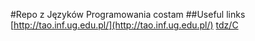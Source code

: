 #Repo z Języków Programowania
costam
##Useful links
[http://tao.inf.ug.edu.pl/](http://tao.inf.ug.edu.pl/)
[tdz/C](https://inf.ug.edu.pl/~tdz/C/)
